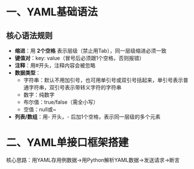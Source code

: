 # 一、YAML基础语法
## 核心语法规则
* **缩进**：用 **2个空格** 表示层级（禁止用Tab），同一层级缩进必须一致
* **键值对**：key: value（冒号后必须跟1个空格，否则报错）
* **注释**：用#开头，注释内容会被忽略
* **数据类型**：
  * 字符串：默认不用加引号，也可用单引号或双引号括起来，单引号表示普通字符串，双引号表示带转义字符的字符串
  * 数字：纯数字
  * 布尔值：true/false（需全小写）
  * 空值：null或~
* **列表/数组**：用- 开头，- 后加1个空格，表示同一层级的多个元素

# 二、YAML单接口框架搭建
核心思路：用YAML存用例数据→用Python解析YAML数据→发送请求→断言